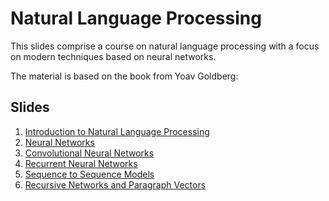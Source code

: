 
# Natural Language Processing

This slides comprise a course on natural language processing with a focus on modern techniques based on neural networks. 

The material is based on the book from Yoav Goldberg:

## Slides

1. [Introduction to Natural Language Processing](nlp/NLP-introduction.pdf)
2. [Neural Networks](nlp/NLP-neural.pdf)
3. [Convolutional Neural Networks](nlp/NLP-CNN.pdf)
4. [Recurrent Neural Networks](nlp/NLP-RNN.pdf) 
5. [Sequence to Sequence Models](nlp/NLP-seq2seq.pdf)
6. [Recursive Networks and Paragraph Vectors](nlp/NLP-recursive.pdf) 


